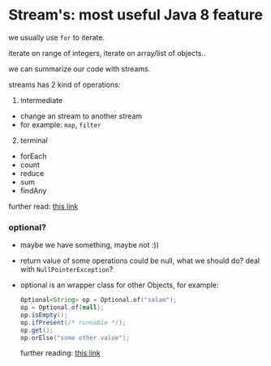 # Stream's: most useful Java 8 feature 

we usually use `for` to iterate.

iterate on range of integers, iterate on array/list of objects.. 

we can summarize our code with streams.



streams has 2 kind of operations:

1. intermediate
 + change an stream to another stream 
 + for example: `map`, `filter`

2. terminal 
 + forEach 
 + count 
 + reduce 
 + sum 
 + findAny



further read: [this link](https://javacup.ir/java8-streamapi/)



### optional?

+ maybe we have something, maybe not :)) 

+ return value of some operations could be null, what we should do? deal with `NullPointerException`?

+ optional is an wrapper class for other Objects, for example:

  ```java
  Optional<String> op = Optional.of("salam");
  op = Optional.of(null);
  op.isEmpty();
  op.ifPresent(/* runnable */);
  op.get(); 
  op.orElse("some other value");
  ```

  further reading: [this link](https://www.baeldung.com/java-optional)


